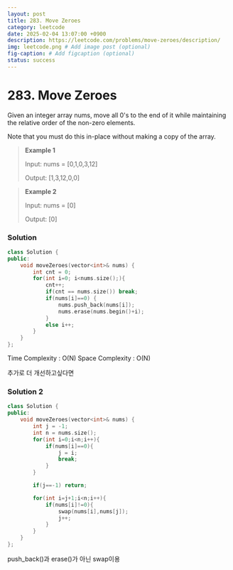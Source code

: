 ```yaml
---
layout: post
title: 283. Move Zeroes
category: leetcode
date: 2025-02-04 13:07:00 +0900
description: https://leetcode.com/problems/move-zeroes/description/
img: leetcode.png # Add image post (optional)
fig-caption: # Add figcaption (optional)
status: success
---
```



# 283. Move Zeroes


Given an integer array nums, move all 0's to the end of it while maintaining the relative order of the non-zero elements.

Note that you must do this in-place without making a copy of the array.

 

> **Example 1**
> 
> Input: nums = [0,1,0,3,12]
> 
> Output: [1,3,12,0,0]

> **Example 2**
> 
> Input: nums = [0]
> 
> Output: [0]


### Solution 
```cpp
class Solution {
public:
    void moveZeroes(vector<int>& nums) {
        int cnt = 0;
        for(int i=0; i<nums.size();){
            cnt++;
            if(cnt == nums.size()) break;
            if(nums[i]==0) {
                nums.push_back(nums[i]);
                nums.erase(nums.begin()+i);
            }
            else i++;
        }
    }
};
```

Time Complexity : O(N)
Space Complexity : O(N)

추가로 더 개선하고싶다면 

### Solution 2

```cpp
class Solution {
public:
    void moveZeroes(vector<int>& nums) {
        int j = -1;
        int n = nums.size();
        for(int i=0;i<n;i++){
            if(nums[i]==0){
                j = i;
                break;
            }
        }

        if(j==-1) return;

        for(int i=j+1;i<n;i++){
            if(nums[i]!=0){
                swap(nums[i],nums[j]);
                j++;
            }
        }
    }
};
```

push_back()과 erase()가 아닌 swap이용 

